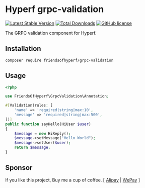 # Hyperf grpc-validation

[![Latest Stable Version](https://poser.pugx.org/friendsofhyperf/grpc-validation/version.png)](https://packagist.org/packages/friendsofhyperf/grpc-validation)
[![Total Downloads](https://poser.pugx.org/friendsofhyperf/grpc-validation/d/total.png)](https://packagist.org/packages/friendsofhyperf/grpc-validation)
[![GitHub license](https://img.shields.io/github/license/friendsofhyperf/grpc-validation)](https://github.com/friendsofhyperf/grpc-validation)

The GRPC validation component for Hyperf.

## Installation

```shell
composer require friendsofhyperf/grpc-validation
```

## Usage

```php
<?php

use FriendsOfHyperf\GrpcValidation\Annotation;

#[Validation(rules: [
    'name' => 'required|string|max:10',
    'message' => 'required|string|max:500',
])]
public function sayHello(HiUser $user) 
{
    $message = new HiReply();
    $message->setMessage("Hello World");
    $message->setUser($user);
    return $message;
}
```

## Sponsor

If you like this project, Buy me a cup of coffee. [ [Alipay](https://hdj.me/images/alipay.jpg) | [WePay](https://hdj.me/images/wechat-pay.jpg) ]
